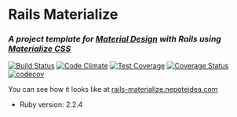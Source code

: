 # Rails Materialize
### _A project template for [Material Design](https://www.google.com/design/spec/material-design/introduction.html "Material Design introduction") with Rails using [Materialize CSS](http://materializecss.com/)_
[![Build Status](https://travis-ci.org/snepote/rails-materialize.svg?branch=master)](https://travis-ci.org/snepote/rails-materialize)
[![Code Climate](https://codeclimate.com/github/snepote/rails-materialize/badges/gpa.svg)](https://codeclimate.com/github/snepote/rails-materialize)
[![Test Coverage](https://codeclimate.com/github/snepote/rails-materialize/badges/coverage.svg)](https://codeclimate.com/github/snepote/rails-materialize/coverage)
[![Coverage Status](https://coveralls.io/repos/github/snepote/rails-materialize/badge.svg?branch=master)](https://coveralls.io/github/snepote/rails-materialize?branch=master)
[![codecov](https://codecov.io/gh/snepote/rails-materialize/branch/master/graph/badge.svg)](https://codecov.io/gh/snepote/rails-materialize)

You can see how it looks like at [rails-materialize.nepoteidea.com](https://rails-materialize.nepoteidea.com/ "Ruby on Rails with Materializecss at Heroku")

* Ruby version: 2.2.4
